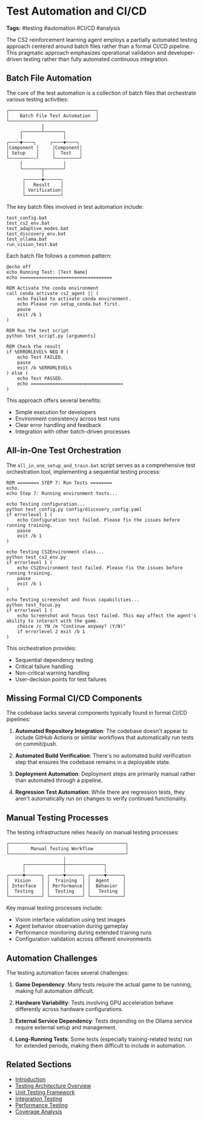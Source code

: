 # Test Automation and CI/CD

**Tags:** #testing #automation #CI/CD #analysis

The CS2 reinforcement learning agent employs a partially automated testing approach centered around batch files rather than a formal CI/CD pipeline. This pragmatic approach emphasizes operational validation and developer-driven testing rather than fully automated continuous integration.

## Batch File Automation

The core of the test automation is a collection of batch files that orchestrate various testing activities:

```
┌────────────────────────────────┐
│    Batch File Test Automation  │
└────────────────────────────────┘
             │
     ┌───────┴───────┐
     │               │
┌────▼────┐     ┌────▼────┐
│Component │     │Component│
│ Setup    │     │  Test   │
└─────────-┘     └─────────┘
     │               │
     └───────┬───────┘
             │
      ┌──────▼──────┐
      │   Result    │
      │ Verification│
      └─────────────┘
```

The key batch files involved in test automation include:

```
test_config.bat
test_cs2_env.bat
test_adaptive_modes.bat
test_discovery_env.bat
test_ollama.bat
run_vision_test.bat
```

Each batch file follows a common pattern:

```batch
@echo off
echo Running Test: [Test Name]
echo ==================================

REM Activate the conda environment
call conda activate cs2_agent || (
    echo Failed to activate conda environment.
    echo Please run setup_conda.bat first.
    pause
    exit /b 1
)

REM Run the test script
python test_script.py [arguments]

REM Check the result
if %ERRORLEVEL% NEQ 0 (
    echo Test FAILED.
    pause
    exit /b %ERRORLEVEL%
) else (
    echo Test PASSED.
    echo ==================================
)
```

This approach offers several benefits:
- Simple execution for developers
- Environment consistency across test runs
- Clear error handling and feedback
- Integration with other batch-driven processes

## All-in-One Test Orchestration

The `all_in_one_setup_and_train.bat` script serves as a comprehensive test orchestration tool, implementing a sequential testing process:

```batch
REM ======== STEP 7: Run Tests ========
echo.
echo Step 7: Running environment tests...

echo Testing configuration...
python test_config.py config/discovery_config.yaml
if errorlevel 1 (
    echo Configuration test failed. Please fix the issues before running training.
    pause
    exit /b 1
)

echo Testing CS2Environment class...
python test_cs2_env.py
if errorlevel 1 (
    echo CS2Environment test failed. Please fix the issues before running training.
    pause
    exit /b 1
)

echo Testing screenshot and focus capabilities...
python test_focus.py
if errorlevel 1 (
    echo Screenshot and focus test failed. This may affect the agent's ability to interact with the game.
    choice /c YN /m "Continue anyway? (Y/N)"
    if errorlevel 2 exit /b 1
)
```

This orchestration provides:
- Sequential dependency testing
- Critical failure handling
- Non-critical warning handling
- User-decision points for test failures

## Missing Formal CI/CD Components

The codebase lacks several components typically found in formal CI/CD pipelines:

1. **Automated Repository Integration**: The codebase doesn't appear to include GitHub Actions or similar workflows that automatically run tests on commit/push.

2. **Automated Build Verification**: There's no automated build verification step that ensures the codebase remains in a deployable state.

3. **Deployment Automation**: Deployment steps are primarily manual rather than automated through a pipeline.

4. **Regression Test Automation**: While there are regression tests, they aren't automatically run on changes to verify continued functionality.

## Manual Testing Processes

The testing infrastructure relies heavily on manual testing processes:

```
┌───────────────────────────────────────────┐
│        Manual Testing Workflow            │
└───────────────────────────────────────────┘
                     │
      ┌──────────────┼──────────────┐
      │              │              │
┌─────▼──────┐ ┌─────▼──────┐ ┌─────▼──────┐
│  Vision    │ │  Training  │ │  Agent     │
│ Interface  │ │ Performance│ │  Behavior  │
│  Testing   │ │  Testing   │ │   Testing  │
└────────────┘ └────────────┘ └────────────┘
```

Key manual testing processes include:
- Vision interface validation using test images
- Agent behavior observation during gameplay
- Performance monitoring during extended training runs
- Configuration validation across different environments

## Automation Challenges

The testing automation faces several challenges:

1. **Game Dependency**: Many tests require the actual game to be running, making full automation difficult.

2. **Hardware Variability**: Tests involving GPU acceleration behave differently across hardware configurations.

3. **External Service Dependency**: Tests depending on the Ollama service require external setup and management.

4. **Long-Running Tests**: Some tests (especially training-related tests) run for extended periods, making them difficult to include in automation.

## Related Sections
- [Introduction](01_testing_intro.md)
- [Testing Architecture Overview](02_testing_architecture.md)
- [Unit Testing Framework](03_unit_testing.md)
- [Integration Testing](04_integration_testing.md)
- [Performance Testing](06_performance_testing.md)
- [Coverage Analysis](08_coverage_analysis.md)

